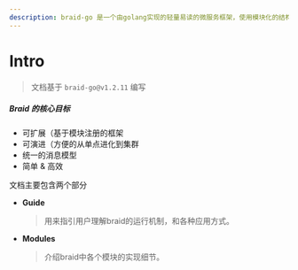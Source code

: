 ```yaml
---
description: braid-go 是一个由golang实现的轻量易读的微服务框架，使用模块化的结构编写，以及提供统一的消息模型。
---
```


# Intro


> 文档基于 `braid-go@v1.2.11` 编写

##### Braid 的核心目标
* 可扩展（基于模块注册的框架
* 可演进（方便的从单点进化到集群
* 统一的消息模型
* 简单 & 高效


文档主要包含两个部分

* **Guide**

  > 用来指引用户理解braid的运行机制，和各种应用方式。

* **Modules**

  > 介绍braid中各个模块的实现细节。

